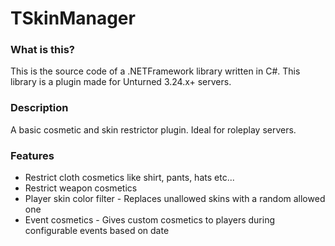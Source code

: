 # TSkinManager

### What is this?
This is the source code of a .NETFramework library written in C#. This library is a plugin made for Unturned 3.24.x+ servers. 

### Description
A basic cosmetic and skin restrictor plugin. Ideal for roleplay servers.

### Features
* Restrict cloth cosmetics like shirt, pants, hats etc...
* Restrict weapon cosmetics
* Player skin color filter - Replaces unallowed skins with a random allowed one
* Event cosmetics - Gives custom cosmetics to players during configurable events based on date
